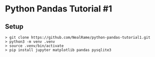 # Python Pandas Tutorial #1

## Setup

```
> git clone https://github.com/NealRame/python-pandas-tutorial1.git
> python3 -m venv .venv
> source .venv/bin/activate
> pip install jupyter matplotlib pandas pysqlite3
```
